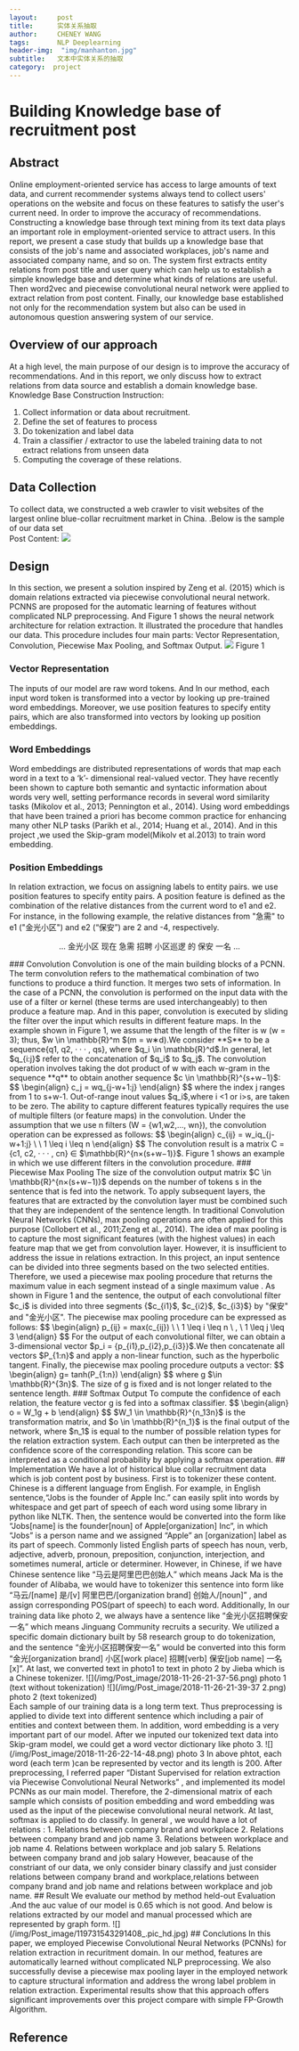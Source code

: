 ```yaml
---
layout:     post
title:      实体关系抽取
author:     CHENEY WANG
tags: 		NLP Deeplearning
header-img:  "img/manhanton.jpg"
subtitle:  	文本中实体关系的抽取
category:  project
---
```

<!-- Start Writing Below in Markdown -->

# Building Knowledge base of recruitment post 
## Abstract
Online employment-oriented service has access to large amounts of text data, and current recommender systems always tend to collect users' operations on the website and focus on these features to satisfy the user's current need. In order to improve the accuracy of recommendations. Constructing a knowledge base through text mining from its text data plays an important role in employment-oriented service to attract users. In this report, we present a case study that builds up a knowledge base that consists of the job's name and associated workplaces, job's name and associated company name, and so on. The system first extracts entity relations from post title and user query which can help us to establish a simple knowledge base and determine what kinds of relations are useful. Then word2vec and piecewise convolutional neural network were applied to extract relation from post content. Finally, our knowledge base established not only for the recommendation system but also can be used in autonomous question answering system of our service.

## Overview of our approach
At a high level, the main purpose of our design is to improve the accuracy of recommendations. And in this report, we only discuss how to extract relations from data source and establish a domain knowledge base.
Knowledge Base Construction Instruction:
1. Collect information or data about recruitment.
2. Define the set of features to process
3. Do tokenization and label data
4. Train a classifier / extractor to use the labeled training data to not extract relations from unseen data
5. Computing the coverage of these relations.

## Data Collection
To collect data, we constructed a web crawler to visit websites of the largest online blue-collar recruitment market in China. .Below is the sample of our data set <br >
Post Content:
![](/img/Post_image/2018-11-25-20-05-38.png)

## Design
In this section, we present a solution inspired by Zeng et al. (2015) which is domain relations extracted via piecewise convolutional neural network. PCNNS are proposed for the automatic learning of features without complicated NLP preprocessing. And Figure 1 shows the neural network architecture for relation extraction. It illustrated the procedure that handles our data. This procedure includes four main parts: Vector Representation, Convolution, Piecewise Max Pooling, and Softmax Output. 
![](/img/Post_image/1543209436718.jpg)
Figure 1
### Vector Representation
The inputs of our model are raw word tokens. And In our method, each input word token is transformed into a vector by looking up pre-trained word embeddings. Moreover, we use position features to specify entity pairs, which are also transformed into vectors by looking up position embeddings.
### Word Embeddings 
Word embeddings are distributed representations of words that map each word in a text to a ‘k’- dimensional real-valued vector. They have recently been shown to capture both semantic and syntactic information about words very well, setting performance records in several word similarity tasks (Mikolov et al., 2013; Pennington et al., 2014). Using word embeddings that have been trained a priori has become common practice for enhancing many other NLP tasks (Parikh et al., 2014; Huang et al., 2014). And in this project ,we used the Skip-gram model(Mikolv et al.2013) to train word embedding.  
### Position Embeddings
In relation extraction, we focus on assigning labels to entity pairs.  we use position features to specify entity pairs. A position feature is defined as the combination of the relative distances from the current word to e1 and e2. For instance, in the following example, the relative distances from "急需" to e1 ("金光小区") and e2 (“保安”) are 2 and -4, respectively. 
<p align="center"> ... 金光小区 现在 急需  招聘  小区巡逻   的   保安  一名 ... </p>
### Convolution
Convolution is one of the main building blocks of a PCNN. The term convolution refers to the mathematical combination of two functions to produce a third function. It merges two sets of information.
In the case of a PCNN, the convolution is performed on the input data with the use of a filter or kernel (these terms are used interchangeably) to then produce a feature map. And in this paper, convolution is executed by sliding the filter over the input which results in different feature maps. 
In the example shown in Figure 1, we assume that the length of the filter is w (w = 3); thus, $w \in \mathbb{R}^m $(m = w∗d).We consider **S** to be a sequence{q1, q2, · · · , qs}, where $q_i \in \mathbb{R}^d$.In general, let $q_{i:j}$ refer to the concatenation of $q_i$ to $q_j$. The convolution operation involves taking the dot product of w with each w-gram in the sequence **q** to obtain another sequence $c \in \mathbb{R}^{s+w−1}$:
$$
\begin{align}
c_j = wq_{j-w+1:j}
\end{align}
$$
where the index j ranges from 1 to s+w-1. Out-of-range inout values $q_i$,where i <1 or i>s, are taken to be zero.
The ability to capture different features typically requires the use of multiple filters (or feature maps) in the convolution. Under the assumption that we use n filters (W = {w1,w2,..., wn}), the convolution operation can be expressed as follows:
$$
\begin{align}
c_{ij} = w_iq_{j-w+1:j}  \ \ 1 \leq i \leq n
\end{align}
$$
The convolution result is a matrix C = {c1, c2, · · · , cn} ∈ $\mathbb{R}^{n×(s+w−1)}$. Figure 1 shows an example in which we use different filters in the convolution procedure.
### Piecewise Max Pooling
The size of the convolution output matrix $C \in \mathbb{R}^{n×(s+w−1)}$ depends on the number of tokens s in the sentence that is fed into the network. To apply subsequent layers, the features that are extracted by the convolution layer must be combined such that they are independent of the sentence length. In traditional Convolution Neural Networks (CNNs), max pooling operations are often applied for this purpose (Collobert et al., 2011;Zeng et al., 2014). The idea of max pooling is to capture the most significant features (with the highest values) in each feature map that we get from convolution layer.
However, it is insufficient to address the issue in relations extraction. In this project, an input sentence can be divided into three segments based on the two selected entities. Therefore, we used a piecewise max pooling procedure that returns the maximum value in each segment instead of a single maximum value . As shown in Figure 1 and the sentence, the output of each convolutional filter $c_i$ is divided into three segments {$c_{i1}$, $c_{i2}$, $c_{i3}$} by "保安" and "金光小区". The piecewise max pooling procedure can be expressed as follows:
$$
\begin{align}
p_{ij} = max(c_{ij}) \ \ 1 \leq i \leq n \ , \ 1 \leq j \leq 3
\end{align}
$$
For the output of each convolutional filter, we can obtain a 3-dimensional vector $p_i = {p_{i1},p_{i2},p_{i3}}$.We then concatenate all vectors $P_{1:n}$ and apply a non-linear function, such as the hyperbolic tangent. Finally, the piecewise max pooling procedure outputs a vector:
$$
\begin{align}
g= tanh(P_{1:n})
\end{align}
$$
where g $\in \mathbb{R}^{3n}$. The size of g is fixed and is not longer related to the sentence length.
### Softmax Output 
To compute the confidence of each relation, the feature vector g is fed into a softmax classifier. 
$$
\begin{align}
o = W_1g + b
\end{align}
$$
$W_1 \in \mathbb{R}^{n_13n}$ is the transformation matrix, and $o \in \mathbb{R}^{n_1}$ is the final output of the network, where $n_1$ is equal to the number of possible relation types for the relation extraction system.
Each output can then be interpreted as the confidence score of the corresponding relation. This score can be interpreted as a conditional probability by applying a softmax operation. 
##  Implementation
We have a lot of historical blue collar recruitment data which is job content post by business. First is to tokenizer these content. Chinese is a different language from English. For example, in English sentence,“Jobs is the founder of Apple Inc.” can easily split into words by whitespace and get part of speech of each word using some library in python like NLTK. Then, the sentence would be converted into the form like “Jobs[name] is the founder[noun] of Apple[organization] Inc”, in which “Jobs” is a person name and we assigned “Apple” an [organization] label as its part of speech. Commonly listed English parts of speech has noun, verb, adjective, adverb, pronoun, preposition, conjunction, interjection, and sometimes numeral, article or determiner. However, in Chinese, if we have Chinese sentence like “马云是阿里巴巴创始人” which means Jack Ma is the founder of Alibaba, we would have to tokenizer this sentence into form like “马云/[name] 是/[v] 阿里巴巴/[organization brand] 创始人/[noun]” , and assign corresponding POS(part of speech) to each word. Additionally, In our training data like photo 2, we always have a sentence like “金光小区招聘保安一名” which means Jinguang Community recruits a security. We utilized a specific domain dictionary built by 58 research group to do tokenization, and the sentence “金光小区招聘保安一名”  would be converted into this form “金光[organization brand] 小区[work place] 招聘[verb] 保安[job name] 一名[x]”. At last, we converted text in photo1 to text in photo 2 by Jieba which is a Chinese tokenizer.
![](/img/Post_image/2018-11-26-21-37-56.png)
photo 1 (text without tokenization)
![](/img/Post_image/2018-11-26-21-39-37 2.png)
photo 2 (text tokenized)
<br>
Each sample of our training data is a long term text. Thus preprocessing is applied to divide text into different sentence which including a pair of entities and context between them.
In addition, word embedding is a very important part of our model. After we inputed our tokenized text data into Skip-gram model, we could get a word vector dictionary  like photo 3.
![](/img/Post_image/2018-11-26-22-14-48.png)
photo 3
In above phtot, each word (each term )can be represented by vector and its length is 200.
After preprocessing, I referred paper “Distant Supervised for relation extraction via Piecewise Convolutional Neural Networks” , and implemented its model PCNNs as our main model. Therefore, the 2-dimensional matrix of each sample which consists of position embedding and word embedding was used as the input of the piecewise convolutional neural network. At last, softmax is applied to do classify. In  general , we would have a lot of relations :
1. Relations between company brand and workplace
2. Relations between company brand and job name
3. Relations between workplace and job name
4. Relations between workplace and job salary
5. Relations between company brand and job salary
However, beacause of the constriant of our data, we only consider binary classify and just consider relations between company brand and workplace,relations between company brand and job name and relations between workplace and job name.
##  Result 
We evaluate our method by method held-out Evaluation .And the auc value of our model is 0.65 which is not good. 
And below is relations extracted by our model and manual processed which are represented by graph form. 
![](/img/Post_image/119731543291408_.pic_hd.jpg)
## Conclutions
In this paper, we employed Piecewise Convolutional Neural Networks (PCNNs) for relation extraction in recuritment domain. In our method, features are automatically learned without complicated NLP preprocessing. We also successfully devise a piecewise max pooling layer in the employed network to capture structural information and address the wrong label problem in relation extraction. Experimental results show that this approach offers significant improvements over this project compare with simple FP-Growth Algorithm.

## Reference





